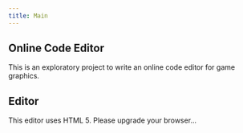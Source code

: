 ```yaml
---
title: Main
---
```


## Online Code Editor

This is an exploratory project to write an online code editor for game
graphics.

## Editor

<div id="editor">
    <canvas id="editor-canvas">
        This editor uses HTML 5. Please upgrade your browser...
    </canvas>
</div>
<script src="main.js"></script>
